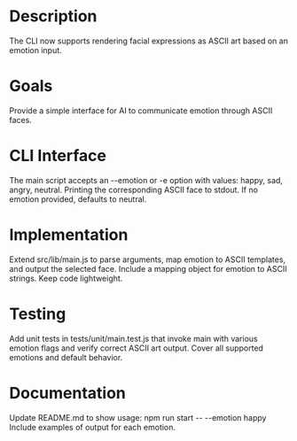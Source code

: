 # Description

The CLI now supports rendering facial expressions as ASCII art based on an emotion input.

# Goals

Provide a simple interface for AI to communicate emotion through ASCII faces.

# CLI Interface

The main script accepts an --emotion or -e option with values: happy, sad, angry, neutral.
Printing the corresponding ASCII face to stdout.
If no emotion provided, defaults to neutral.

# Implementation

Extend src/lib/main.js to parse arguments, map emotion to ASCII templates, and output the selected face.
Include a mapping object for emotion to ASCII strings. Keep code lightweight.

# Testing

Add unit tests in tests/unit/main.test.js that invoke main with various emotion flags and verify correct ASCII art output. Cover all supported emotions and default behavior.

# Documentation

Update README.md to show usage: npm run start -- --emotion happy
Include examples of output for each emotion.